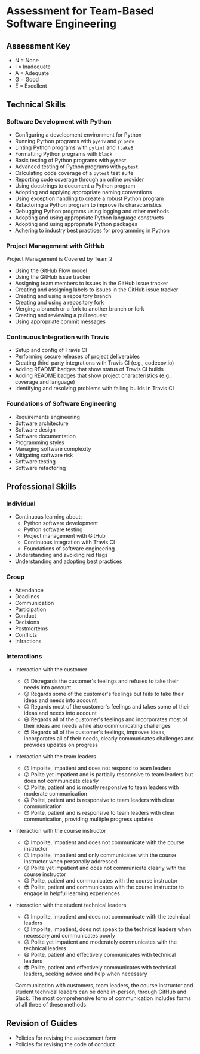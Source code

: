 # Assessment for Team-Based Software Engineering

## Assessment Key

* N = None
* I = Inadequate
* A = Adequate
* G = Good
* E = Excellent

## Technical Skills

### Software Development with Python

* Configuring a development environment for Python
* Running Python programs with `pyenv` and `pipenv`
* Linting Python programs with `pylint` and `flake8`
* Formatting Python programs with `black`
* Basic testing of Python programs with `pytest`
* Advanced testing of Python programs with `pytest`
* Calculating code coverage of a `pytest` test suite
* Reporting code coverage through an online provider
* Using docstrings to document a Python program
* Adopting and applying appropriate naming conventions
* Using exception handling to create a robust Python program
* Refactoring a Python program to improve its characteristics
* Debugging Python programs using logging and other methods
* Adopting and using appropriate Python language constructs
* Adopting and using appropriate Python packages
* Adhering to industry best practices for programming in Python

### Project Management with GitHub

Project Management is Covered by Team 2

* Using the GitHub Flow model
* Using the GitHub issue tracker
* Assigning team members to issues in the GitHub issue tracker
* Creating and assigning labels to issues in the GitHub issue tracker
* Creating and using a repository branch
* Creating and using a repository fork
* Merging a branch or a fork to another branch or fork
* Creating and reviewing a pull request
* Using appropriate commit messages

### Continuous Integration with Travis

* Setup and config of Travis CI
* Performing secure releases of project deliverables
* Creating third-party integrations with Travis CI (e.g., codecov.io)
* Adding README badges that show status of Travis CI builds
* Adding README badges that show project characteristics (e.g., coverage and
  language)
* Identifying and resolving problems with failing builds in Travis CI

### Foundations of Software Engineering

* Requirements engineering
* Software architecture
* Software design
* Software documentation
* Programming styles
* Managing software complexity
* Mitigating software risk
* Software testing
* Software refactoring

## Professional Skills

### Individual

* Continuous learning about:
  * Python software development
  * Python software testing
  * Project management with GitHub
  * Continuous integration with Travis CI
  * Foundations of software engineering
* Understanding and avoiding red flags
* Understanding and adopting best practices

### Group

* Attendance
* Deadlines
* Communication
* Participation
* Conduct
* Decisions
* Postmortems
* Conflicts
* Infractions

### Interactions

* Interaction with the customer
  * :disappointed: Disregards the customer's feelings and
  refuses to take their needs into account
  * :confused: Regards some of the customer's feelings
  but fails to take their ideas and needs into account
  * :neutral_face: Regards most of the customer's feelings
  and takes some of their ideas and needs into account
  * :smiley: Regards all of the customer's feelings and
  incorporates most of their ideas and needs while also communicating challenges
  * :sunglasses: Regards all of the customer's feelings, improves ideas,
  incorporates all of their needs, clearly communicates challenges and
  provides updates on progress

* Interaction with the team leaders
  * :disappointed: Impolite, impatient and does not respond to team leaders
  * :confused: Polite yet impatient and is partially responsive to
  team leaders but does not communicate clearly
  * :neutral_face: Polite, patient and is mostly responsive to team leaders
  with moderate communication
  * :smiley: Polite, patient and is responsive to team leaders with clear
  communication
  * :sunglasses: Polite, patient and is responsive to team leaders with clear
  communication, providing multiple progress updates

* Interaction with the course instructor
  * :disappointed: Impolite, impatient and does not communicate with the course
  instructor
  * :confused: Impolite, impatient and only communicates with the course
  instructor when personally addressed
  * :neutral_face: Polite yet impatient and does not communicate clearly with the
  course instructor
  * :smiley: Polite, patient and communicates with the course instructor
  * :sunglasses: Polite, patient and communicates with the course instructor to
  engage in helpful learning experiences

* Interaction with the student technical leaders
  * :disappointed: Impolite, impatient and does not communicate with the technical
  leaders
  * :confused: Impolite, impatient, does not speak to the technical leaders when
  necessary and communicates poorly
  * :neutral_face: Polite yet impatient and moderately communicates with the
  technical leaders
  * :smiley: Polite, patient and effectively communicates with technical leaders
  * :sunglasses: Polite, patient and effectively communicates with technical
  leaders, seeking advice and help when necessary

  Communication with customers, team leaders, the course instructor and student
  technical leaders can be done in-person, through GitHub and Slack. The most
  comprehensive form of communication includes forms of all three of these methods.

## Revision of Guides

* Policies for revising the assessment form
* Policies for revising the code of conduct
